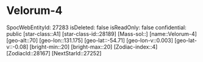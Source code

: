 ﻿---
location: [-54.71,131.175,70]
type: Station
tags:
- astro/Star

---

# Velorum-4

SpocWebEntityId: 27283
isDeleted: false
isReadOnly: false
confidential: public
[star-class::A1]
[star-class-id::28189]
[Mass-sol::]
[name::Velorum-4]
[geo-alt::70]
[geo-lon::131.175]
[geo-lat::-54.71]
[geo-lon-v::0.003]
[geo-lat-v::-0.08]
[bright-min::20]
[bright-max::20]
[Zodiac-index::4]
[ZodiacId::28167]
[NextStarId::27252]

